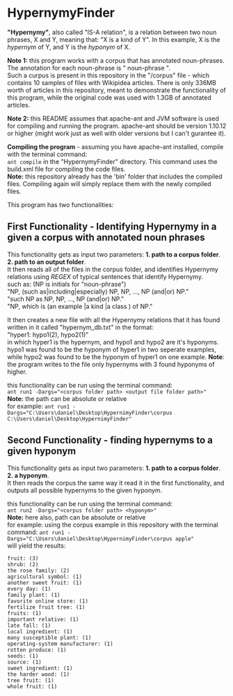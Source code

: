 # HypernymyFinder
**"Hypernymy"**, also called "IS-A relation", is a relation between two noun phrases, X and Y, meaning that: "X is a kind of Y". In this example, X is the *hypernym* of Y, and Y is the *hyponym* of X.

**Note 1:** this program works with a corpus that has annotated noun-phrases. The annotation for each noun-phrase is "<np> noun-phrase </np>".  
Such a curpus is present in this repository in the "/corpus" file - which contains 10 samples of files with Wikipidea articles. There is only 336MB worth of articles in this repository, meant to demonstrate the functionality of this program, while the original code was used with 1.3GB of annotated articles.

**Note 2:** this README assumes that apache-ant and JVM software is used for compiling and running the program. apache-ant should be version 1.10.12 or higher (might work just as well with older versions but I can't gurantee it).

**Compiling the program** - assuming you have apache-ant installed, compile with the terminal command:  
`ant compile`
in the "HypernymyFinder" directory. This command uses the build.xml file for compiling the code files.  
**Note:** this repository already has the 'bin' folder that includes the compiled files. Compiling again will simply replace them with the newly compiled files.  

This program has two functionalities:  
## **First Functionality** - Identifying Hypernymy in a given a corpus with annotated noun phrases  
This functionality gets as input two parameters: **1. path to a corpus folder**. **2. path to an output folder**.  
It then reads all of the files in the corpus folder, and identifies Hypernymy relations using *REGEX* of typical sentences that identify Hypernymy.  
such as: (NP is initials for "noun-phrase")  
"NP, (such as|including|especially) NP, NP, ..., NP (and|or) NP."  
"such NP as NP, NP, ..., NP (and|or) NP."  
"NP, which is (an example |a kind |a class ) of NP."  
  
It then creates a new file with all the Hypernymy relations that it has found written in it called "hypernym_db.txt" in the format:  
"hyper1: hypo1(2), hypo2(1)"  
in which hyper1 is the hypernym, and hypo1 and hypo2 are it's hyponyms. hypo1 was found to be the hyponym of hyper1 in two seperate examples, while hypo2 was found to be the hyponym of hyper1 on one example.
**Note**: the program writes to the file only hypernyms with 3 found hyponyms of higher.

this functionality can be run using the terminal command:  
`ant run1 -Dargs="<corpus folder path> <output file folder path>"`  
**Note:** the path can be absolute or relative  
for example: `ant run1 -Dargs="C:\Users\daniel\Desktop\HypernimyFinder\corpus C:\Users\daniel\Desktop\HypernimyFinder"`  
  
  
## **Second Functionality** - finding hypernyms to a given hyponym  
This functionality gets as input two parameters: **1. path to a corpus folder**. **2. a hyponym**.  
It then reads the corpus the same way it read it in the first functionality, and outputs all possible hypernyms to the given hyponym.

this functionality can be run using the terminal command:  
`ant run2 -Dargs="<corpus folder path> <hyponym>"`  
**Note:** here also, path can be absolute or relative  
for example: using the corpus example in this repository with the terminal command: `ant run1 -Dargs="C:\Users\daniel\Desktop\HypernimyFinder\corpus apple"`  
will yield the results:  
  
```
fruit: (3)
shrub: (2)
the rose family: (2)
agricultural symbol: (1)
another sweet fruit: (1)
every day: (1)
family plant: (1)
favorite online store: (1)
fertilize fruit tree: (1)
fruits: (1)
important relative: (1)
late fall: (1)
local ingredient: (1)
many susceptible plant: (1)
operating-system manufacturer: (1)
rotten produce: (1)
seeds: (1)
source: (1)
sweet ingredient: (1)
the harder wood: (1)
tree fruit: (1)
whole fruit: (1)
```
